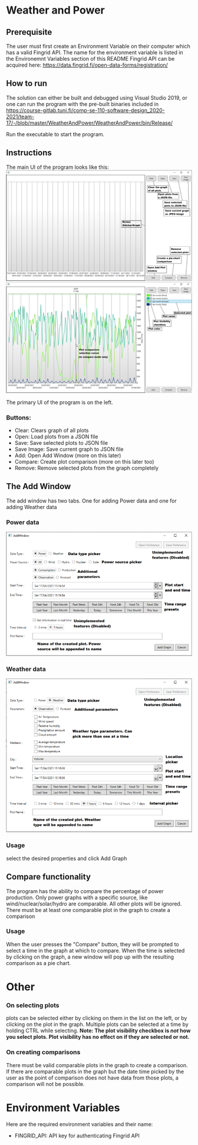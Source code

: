 # Weather and Power

## Prerequisite
The user must first create an Environment Variable on their computer which has a valid Fingrid API.
The name for the environment variable is listed in the Environemnt Variables section of this README
Fingrid API can be acquired here: https://data.fingrid.fi/open-data-forms/registration/

## How to run
The solution can either be built and debugged using Visual Studio 2019, or one can run the program with
the pre-built binaries included in https://course-gitlab.tuni.fi/comp-se-110-software-design_2020-2021/team-17/-/blob/master/WeatherAndPower/WeatherAndPower/bin/Release/

Run the executable to start the program.

## Instructions
The main UI of the program looks like this:
<img src="WeatherAndPower/Documentation/Images/UI_1.png">
<img src="WeatherAndPower/Documentation/Images/UI_2.png">

The primary UI of the program is on the left.

### Buttons:
- Clear: Clears graph of all plots
- Open: Load plots from a JSON file
- Save: Save selected plots to JSON file
- Save Image: Save current graph to JSON file
- Add: Open Add Window (more on this later)
- Compare: Create plot comparison (more on this later too)
- Remove: Remove selected plots from the graph completely

## The Add Window
The add window has two tabs. One for adding Power data and one for adding Weather data

### Power data
<img src="WeatherAndPower/Documentation/Images/UI_add_power.png">

### Weather data
<img src="WeatherAndPower/Documentation/Images/UI_add_weather.png">

### Usage
select the desired properties and click Add Graph

## Compare functionality
The program has the ability to compare the percentage of power production.
Only power graphs with a specific source, like wind/nuclear/solar/hydro are comparable. All other plots will be ignored.
There must be at least one comparable plot in the graph to create a comparison

### Usage
When the user presses the "Compare" button, they will be prompted to select a time in the graph at which to compare.
When the time is selected by clicking on the graph, a new window will pop up with the resulting comparison as a pie chart.

# Other
### On selecting plots
plots can be selected either by clicking on them in the list on the left, or by clicking on the plot in the graph.
Multiple plots can be selected at a time by holding CTRL while selecting.
**Note: The plot visibility checkbox is *not* how you select plots. Plot visibility has no effect on if they are selected or not.**

### On creating comparisons
There must be valid comparable plots in the graph to create a comparison. If there are comparable plots in the graph but the date time picked by the user as the point of comparison does not have data from those plots, a comparison will not be possible.



# Environment Variables
Here are the required environment variables and their name:
- FINGRID_API: API key for authenticating Fingrid API

